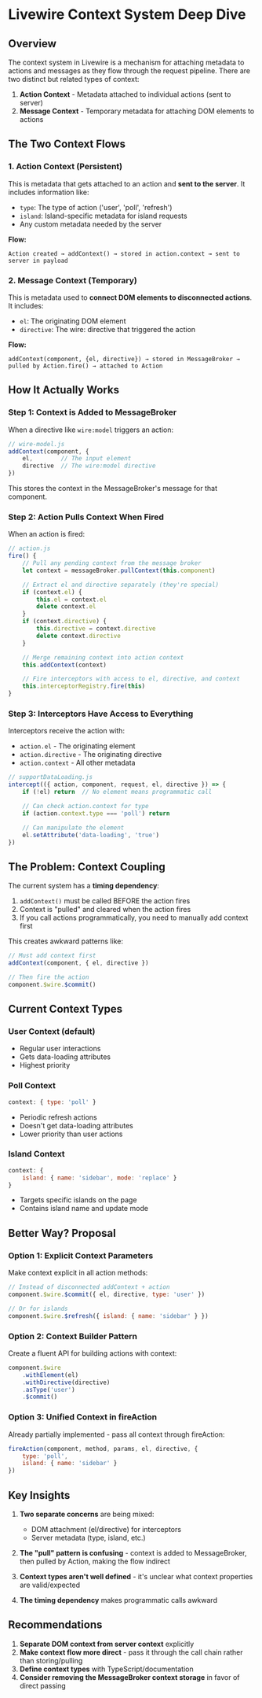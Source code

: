 # Livewire Context System Deep Dive

## Overview
The context system in Livewire is a mechanism for attaching metadata to actions and messages as they flow through the request pipeline. There are two distinct but related types of context:

1. **Action Context** - Metadata attached to individual actions (sent to server)
2. **Message Context** - Temporary metadata for attaching DOM elements to actions

## The Two Context Flows

### 1. Action Context (Persistent)
This is metadata that gets attached to an action and **sent to the server**. It includes information like:
- `type`: The type of action ('user', 'poll', 'refresh')
- `island`: Island-specific metadata for island requests
- Any custom metadata needed by the server

**Flow:**
```
Action created → addContext() → stored in action.context → sent to server in payload
```

### 2. Message Context (Temporary)
This is metadata used to **connect DOM elements to disconnected actions**. It includes:
- `el`: The originating DOM element
- `directive`: The wire: directive that triggered the action

**Flow:**
```
addContext(component, {el, directive}) → stored in MessageBroker → pulled by Action.fire() → attached to Action
```

## How It Actually Works

### Step 1: Context is Added to MessageBroker
When a directive like `wire:model` triggers an action:

```javascript
// wire-model.js
addContext(component, {
    el,        // The input element
    directive  // The wire:model directive
})
```

This stores the context in the MessageBroker's message for that component.

### Step 2: Action Pulls Context When Fired
When an action is fired:

```javascript
// action.js
fire() {
    // Pull any pending context from the message broker
    let context = messageBroker.pullContext(this.component)

    // Extract el and directive separately (they're special)
    if (context.el) {
        this.el = context.el
        delete context.el
    }
    if (context.directive) {
        this.directive = context.directive
        delete context.directive
    }

    // Merge remaining context into action context
    this.addContext(context)

    // Fire interceptors with access to el, directive, and context
    this.interceptorRegistry.fire(this)
}
```

### Step 3: Interceptors Have Access to Everything
Interceptors receive the action with:
- `action.el` - The originating element
- `action.directive` - The originating directive
- `action.context` - All other metadata

```javascript
// supportDataLoading.js
intercept(({ action, component, request, el, directive }) => {
    if (!el) return  // No element means programmatic call

    // Can check action.context for type
    if (action.context.type === 'poll') return

    // Can manipulate the element
    el.setAttribute('data-loading', 'true')
})
```

## The Problem: Context Coupling

The current system has a **timing dependency**:

1. `addContext()` must be called BEFORE the action fires
2. Context is "pulled" and cleared when the action fires
3. If you call actions programmatically, you need to manually add context first

This creates awkward patterns like:
```javascript
// Must add context first
addContext(component, { el, directive })

// Then fire the action
component.$wire.$commit()
```

## Current Context Types

### User Context (default)
- Regular user interactions
- Gets data-loading attributes
- Highest priority

### Poll Context
```javascript
context: { type: 'poll' }
```
- Periodic refresh actions
- Doesn't get data-loading attributes
- Lower priority than user actions

### Island Context
```javascript
context: {
    island: { name: 'sidebar', mode: 'replace' }
}
```
- Targets specific islands on the page
- Contains island name and update mode

## Better Way? Proposal

### Option 1: Explicit Context Parameters
Make context explicit in all action methods:
```javascript
// Instead of disconnected addContext + action
component.$wire.$commit({ el, directive, type: 'user' })

// Or for islands
component.$wire.$refresh({ island: { name: 'sidebar' } })
```

### Option 2: Context Builder Pattern
Create a fluent API for building actions with context:
```javascript
component.$wire
    .withElement(el)
    .withDirective(directive)
    .asType('user')
    .$commit()
```

### Option 3: Unified Context in fireAction
Already partially implemented - pass all context through fireAction:
```javascript
fireAction(component, method, params, el, directive, {
    type: 'poll',
    island: { name: 'sidebar' }
})
```

## Key Insights

1. **Two separate concerns** are being mixed:
   - DOM attachment (el/directive) for interceptors
   - Server metadata (type, island, etc.)

2. **The "pull" pattern is confusing** - context is added to MessageBroker, then pulled by Action, making the flow indirect

3. **Context types aren't well defined** - it's unclear what context properties are valid/expected

4. **The timing dependency** makes programmatic calls awkward

## Recommendations

1. **Separate DOM context from server context** explicitly
2. **Make context flow more direct** - pass it through the call chain rather than storing/pulling
3. **Define context types** with TypeScript/documentation
4. **Consider removing the MessageBroker context storage** in favor of direct passing